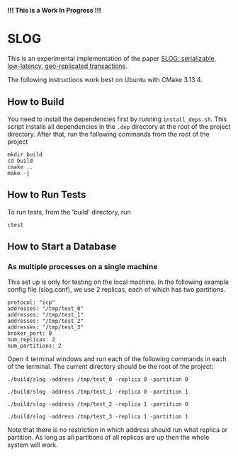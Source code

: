 **!!! This is a Work In Progress !!!**

# SLOG

This is an experimental implementation of the paper [SLOG: serializable, low-latency, geo-replicated transactions](http://www.vldb.org/pvldb/vol12/p1747-ren.pdf).

The following instructions work best on Ubuntu with CMake 3.13.4.

## How to Build

You need to install the dependencies first by running `install_deps.sh`. This script installs all dependencies in the 
`.dep` directory at the root of the project directory. After that, run the following commands from the root of the 
project

```
mkdir build
cd build
cmake ..
make -j
```

## How to Run Tests 
To run tests, from the 'build' directory, run
```
ctest
```

## How to Start a Database

### As multiple processes on a single machine

This set up is only for testing on the local machine. In the following example config file (slog.conf), we use 2 
replicas, each of which has two partitions.

```
protocol: "icp"
addresses: "/tmp/test_0"
addresses: "/tmp/test_1"
addresses: "/tmp/test_2"
addresses: "/tmp/test_3"
broker_port: 0
num_replicas: 2
num_partitions: 2
```

Open 4 terminal windows and run each of the following commands in each of the terminal. The current directory should be 
the root of the project:
```
./build/slog -address /tmp/test_0 -replica 0 -partition 0
```
```
./build/slog -address /tmp/test_1 -replica 0 -partition 1
```
```
./build/slog -address /tmp/test_2 -replica 1 -partition 0
```
```
./build/slog -address /tmp/test_3 -replica 1 -partition 1
```

Note that there is no restriction in which address should run what replica or partition. As long as all partitions of
all replicas are up then the whole system will work.

